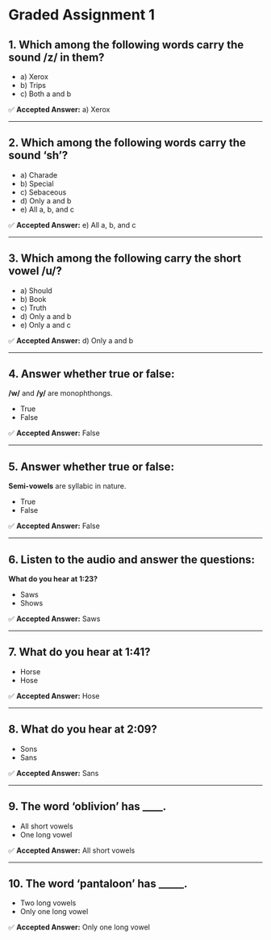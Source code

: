 # Graded Assignment 1

## 1. Which among the following words carry the sound **/z/** in them?

- a) Xerox
- b) Trips
- c) Both a and b

✅ **Accepted Answer:** a) Xerox

---

## 2. Which among the following words carry the sound **‘sh’**?

- a) Charade
- b) Special
- c) Sebaceous
- d) Only a and b
- e) All a, b, and c

✅ **Accepted Answer:** e) All a, b, and c

---

## 3. Which among the following carry the short vowel **/u/**?

- a) Should
- b) Book
- c) Truth
- d) Only a and b
- e) Only a and c

✅ **Accepted Answer:** d) Only a and b

---

## 4. Answer whether **true or false**:  
**/w/** and **/y/** are monophthongs.

- True
- False

✅ **Accepted Answer:** False

---

## 5. Answer whether **true or false**:  
**Semi-vowels** are syllabic in nature.

- True
- False

✅ **Accepted Answer:** False

---

## 6. Listen to the audio and answer the questions:

**What do you hear at 1:23?**

- Saws
- Shows

✅ **Accepted Answer:** Saws

---

## 7. What do you hear at 1:41?

- Horse
- Hose

✅ **Accepted Answer:** Hose

---

## 8. What do you hear at 2:09?

- Sons
- Sans

✅ **Accepted Answer:** Sans

---

## 9. The word **‘oblivion’** has ____.

- All short vowels
- One long vowel

✅ **Accepted Answer:** All short vowels

---

## 10. The word **‘pantaloon’** has _____.

- Two long vowels
- Only one long vowel

✅ **Accepted Answer:** Only one long vowel
